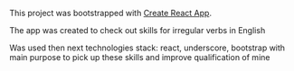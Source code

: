 This project was bootstrapped with [Create React App](https://github.com/facebookincubator/create-react-app).

The app was created to check out skills for irregular verbs in English

Was used then next technologies stack: react, underscore, bootstrap with main purpose to pick up these skills and improve qualification of mine
